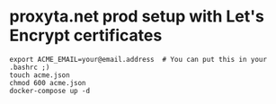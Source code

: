 # proxyta.net prod setup with Let's Encrypt certificates

```
export ACME_EMAIL=your@email.address  # You can put this in your .bashrc ;)
touch acme.json
chmod 600 acme.json
docker-compose up -d
```
